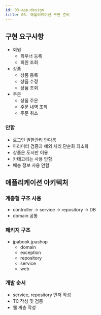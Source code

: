 ```yaml
---
id: 03-app-design
title: 03. 애플리케이션 구현 준비
---
```


## 구현 요구사항

- 회원
  - 회우너 등록
  - 회원 조회
- 상품
  - 상품 등록
  - 상품 수정
  - 상품 조회
- 주문
  - 상품 주문
  - 주문 내역 조회
  - 주문 취소

### 안함

- 로그인 권한관리 안다룸
- 파라미터 검증과 예외 처리 단순화 최소화
- 상품은 도서만 이용
- 카테고리는 사용 안함
- 배송 정보 사용 안함

## 애플리케이션 아키텍처

### 계층형 구조 사용

- controller -> service -> repository -> DB
- domain 공통

### 패키지 구조

- jpabook.jpashop
  - domain
  - exception
  - repository
  - service
  - web

### 개발 순서

- service, repository 먼저 작성
- TC 작성 및 검증
- 웹 계층 작성
